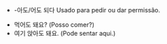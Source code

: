 - -아도/어도 되다
Usado para pedir ou dar permissão.
* 먹어도 돼요? (Posso comer?)
* 여기 앉아도 돼요. (Pode sentar aqui.)